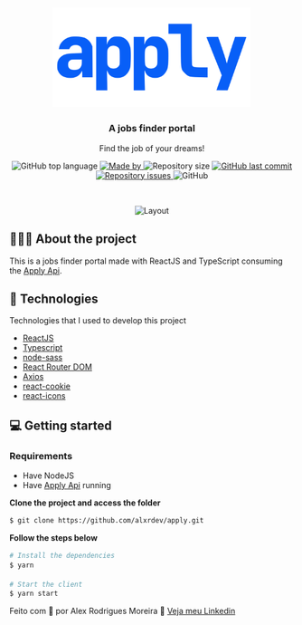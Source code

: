 <h2 align="center">
	<img alt="CRWN Clothing" src="https://raw.githubusercontent.com/alxrdev/apply/master/src/assets/img/logo.svg" width="350px"> <br />
</h2>

<h3 align="center">
  A jobs finder portal
</h3>

<p align="center">Find the job of your dreams!</p>

<p align="center">
  <img alt="GitHub top language" src="https://img.shields.io/github/languages/top/alxrdev/apply?color=%23085ff7">

  <a href="https://www.linkedin.com/in/alxrdev/" target="_blank" rel="noopener noreferrer">
    <img alt="Made by" src="https://img.shields.io/badge/made%20by-alex%20rodrigues%20moreira-%23085ff7">
  </a>

  <img alt="Repository size" src="https://img.shields.io/github/repo-size/alxrdev/apply?color=%23085ff7">

  <a href="https://github.com/alxrdev/hcco/commits/master">
    <img alt="GitHub last commit" src="https://img.shields.io/github/last-commit/alxrdev/apply?color=%23085ff7">
  </a>

  <a href="https://github.com/alxrdev/hcco/issues">
    <img alt="Repository issues" src="https://img.shields.io/github/issues/alxrdev/apply?color=%23085ff7">
  </a>

  <img alt="GitHub" src="https://img.shields.io/github/license/alxrdev/apply?color=%23085ff7">
</p>
</br>


<p align="center">
  <img alt="Layout" src="https://i.imgur.com/219eSlS.gif">
</p>

## 💇🏻‍♂️ About the project

This is a jobs finder portal made with ReactJS and TypeScript consuming the [Apply Api](https://github.com/alxrdev/apply-api/).

## 🚀 Technologies

Technologies that I used to develop this project

- [ReactJS](https://reactjs.org/)
- [Typescript](https://www.typescriptlang.org/)
- [node-sass](https://www.npmjs.com/package/node-sass)
- [React Router DOM](https://reacttraining.com/react-router/)
- [Axios](https://github.com/axios/axios)
- [react-cookie](https://www.npmjs.com/package/react-cookie)
- [react-icons](https://react-icons.github.io/react-icons/)

## 💻 Getting started

### Requirements

- Have NodeJS
- Have [Apply Api](https://github.com/alxrdev/apply-api/) running

**Clone the project and access the folder**

```bash
$ git clone https://github.com/alxrdev/apply.git
```

**Follow the steps below**
```bash
# Install the dependencies
$ yarn

# Start the client
$ yarn start
```

Feito com 💜 por Alex Rodrigues Moreira 👋 [Veja meu Linkedin](https://www.linkedin.com/in/alxrdev/)
